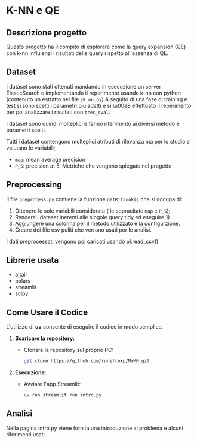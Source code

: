 # K-NN e QE
## Descrizione progetto

Questo progetto ha il compito di esplorare come la query expansion (QE) con k-nn influienzi i risultati delle query rispetto all'assenza di QE.

## Dataset 

I dataset sono stati ottenuti mandando in esecuzione un server ElasticSearch e implementando il reperimento usando k-nn con python (contenuto un estratto nel file `2K_nn.py`) 
A seguito di una fase di training e test si sono scelti i parametri piu adatti e si \u00e8 effettuato il reperimento per poi analizzare i risultati con `trec_eval`.

I dataset sono quindi molteplici e fanno riferimento ai diversi metodo e parametri scelti.

Tutti i dataset contengono molteplici atributi di rilevanza ma per lo studio si valutano le variabili; 
- `map`: mean average precision 
- `P_5`: precision at 5.
Metriche che vengono spiegate nel progetto

## Preprocessing

Il file `preprocess.py` contiene la funzione `getRifJunk()` che si occupa di:
1. Ottenere le sole variabili considerate ( le sopracitate `map` e `P_5`);
2. Rendere i dataset inerenti alle singole query tidy ed eseguire 1).
3. Aggiungere una colonna per il metodo utilizzato e la configurzione.
4. Creare dei file csv puliti che verrano usati per le analisi.

I dati preprocessati vengono poi caricati usando pl.read_csv()

## Librerie usata

- altair
- polars
- streamlit
- scipy

## Come Usare il Codice

L'utilizzo di **uv** consente di eseguire il codice in modo semplice.

1. **Scaricare la repository:**

   - Clonare la repository sul proprio PC:
     ```bash
     git clone https://github.com/runifrexp/MxMH.git
     ```
2. **Esecuzione:**

   - Avviare l'app Streamlit:
     ```bash
     uv run streamlit run intro.py
     ```

## Analisi
Nella pagina intro.py viene fornita una introduzione al problema e alcuni riferimenti usati.
